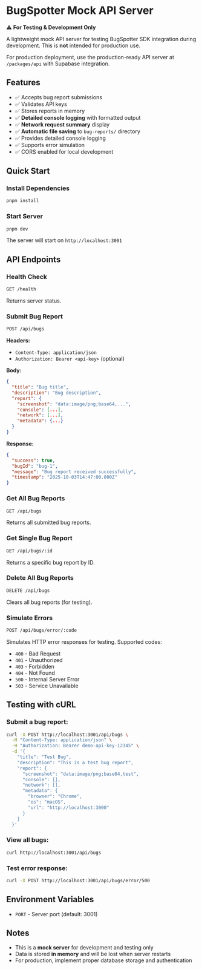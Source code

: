 # BugSpotter Mock API Server

⚠️ **For Testing & Development Only**

A lightweight mock API server for testing BugSpotter SDK integration during development. This is **not** intended for production use.

For production deployment, use the production-ready API server at `/packages/api` with Supabase integration.

## Features

- ✅ Accepts bug report submissions
- ✅ Validates API keys
- ✅ Stores reports in memory
- ✅ **Detailed console logging** with formatted output
- ✅ **Network request summary** display
- ✅ **Automatic file saving** to `bug-reports/` directory
- ✅ Provides detailed console logging
- ✅ Supports error simulation
- ✅ CORS enabled for local development

## Quick Start

### Install Dependencies
```bash
pnpm install
```

### Start Server
```bash
pnpm dev
```

The server will start on `http://localhost:3001`

## API Endpoints

### Health Check
```bash
GET /health
```

Returns server status.

### Submit Bug Report
```bash
POST /api/bugs
```

**Headers:**
- `Content-Type: application/json`
- `Authorization: Bearer <api-key>` (optional)

**Body:**
```json
{
  "title": "Bug title",
  "description": "Bug description",
  "report": {
    "screenshot": "data:image/png;base64,...",
    "console": [...],
    "network": [...],
    "metadata": {...}
  }
}
```

**Response:**
```json
{
  "success": true,
  "bugId": "bug-1",
  "message": "Bug report received successfully",
  "timestamp": "2025-10-03T14:47:00.000Z"
}
```

### Get All Bug Reports
```bash
GET /api/bugs
```

Returns all submitted bug reports.

### Get Single Bug Report
```bash
GET /api/bugs/:id
```

Returns a specific bug report by ID.

### Delete All Bug Reports
```bash
DELETE /api/bugs
```

Clears all bug reports (for testing).

### Simulate Errors
```bash
POST /api/bugs/error/:code
```

Simulates HTTP error responses for testing. Supported codes:
- `400` - Bad Request
- `401` - Unauthorized
- `403` - Forbidden
- `404` - Not Found
- `500` - Internal Server Error
- `503` - Service Unavailable

## Testing with cURL

### Submit a bug report:
```bash
curl -X POST http://localhost:3001/api/bugs \
  -H "Content-Type: application/json" \
  -H "Authorization: Bearer demo-api-key-12345" \
  -d '{
    "title": "Test Bug",
    "description": "This is a test bug report",
    "report": {
      "screenshot": "data:image/png;base64,test",
      "console": [],
      "network": [],
      "metadata": {
        "browser": "Chrome",
        "os": "macOS",
        "url": "http://localhost:3000"
      }
    }
  }'
```

### View all bugs:
```bash
curl http://localhost:3001/api/bugs
```

### Test error response:
```bash
curl -X POST http://localhost:3001/api/bugs/error/500
```

## Environment Variables

- `PORT` - Server port (default: 3001)

## Notes

- This is a **mock server** for development and testing only
- Data is stored **in memory** and will be lost when server restarts
- For production, implement proper database storage and authentication
